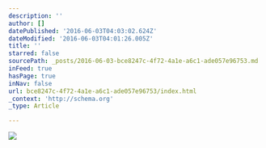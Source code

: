```yaml
---
description: ''
author: []
datePublished: '2016-06-03T04:03:02.624Z'
dateModified: '2016-06-03T04:01:26.005Z'
title: ''
starred: false
sourcePath: _posts/2016-06-03-bce8247c-4f72-4a1e-a6c1-ade057e96753.md
inFeed: true
hasPage: true
inNav: false
url: bce8247c-4f72-4a1e-a6c1-ade057e96753/index.html
_context: 'http://schema.org'
_type: Article

---
```

![](https://the-grid-user-content.s3-us-west-2.amazonaws.com/2ae305be-608a-486b-b7a0-759fac45e3d8.jpg)